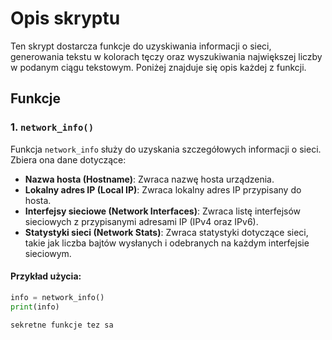 # Opis skryptu

Ten skrypt dostarcza funkcje do uzyskiwania informacji o sieci, generowania tekstu w kolorach tęczy oraz wyszukiwania największej liczby w podanym ciągu tekstowym. Poniżej znajduje się opis każdej z funkcji.

## Funkcje

### 1. `network_info()`

Funkcja `network_info` służy do uzyskania szczegółowych informacji o sieci. Zbiera ona dane dotyczące:
- **Nazwa hosta (Hostname)**: Zwraca nazwę hosta urządzenia.
- **Lokalny adres IP (Local IP)**: Zwraca lokalny adres IP przypisany do hosta.
- **Interfejsy sieciowe (Network Interfaces)**: Zwraca listę interfejsów sieciowych z przypisanymi adresami IP (IPv4 oraz IPv6).
- **Statystyki sieci (Network Stats)**: Zwraca statystyki dotyczące sieci, takie jak liczba bajtów wysłanych i odebranych na każdym interfejsie sieciowym.

#### Przykład użycia:
```python
info = network_info()
print(info)
```
``sekretne funkcje tez sa``